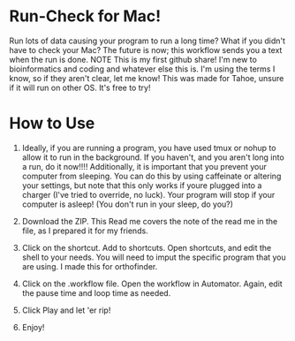 # Run-Check for Mac!
Run lots of data causing your program to run a long time? What if you didn't have to check your Mac? The future is now; this workflow sends you a text when the run is done. 
NOTE
This is my first github share! I'm new to bioinformatics and coding and whatever else this is. I'm using the terms I know, so if they aren't clear, let me know!
This was made for Tahoe, unsure if it will run on other OS. It's free to try!


# How to Use
1. Ideally, if you are running a program, you have used tmux or nohup to allow it to run in the background. If you haven't, and you aren't long into a run, do it now!!!! Additionally, it is important that you prevent your computer from sleeping. You can do this by using caffeinate or altering your settings, but note that this only works if youre plugged into a charger (I've tried to override, no luck). Your program will stop if your computer is asleep! (You don't run in your sleep, do you?)

2. Download the ZIP. This Read me covers the note of the read me in the file, as I prepared it for my friends.

3. Click on the shortcut. Add to shortcuts. Open shortcuts, and edit the shell to your needs. You will need to imput the specific program that you are using. I made this for orthofinder.

4. Click on the .workflow file. Open the workflow in Automator. Again, edit the pause time and loop time as needed.

5. Click Play and let 'er rip!

6. Enjoy!
